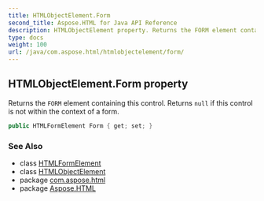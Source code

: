 ```yaml
---
title: HTMLObjectElement.Form
second_title: Aspose.HTML for Java API Reference
description: HTMLObjectElement property. Returns the FORM element containing this control. Returns null if this control is not within the context of a form
type: docs
weight: 100
url: /java/com.aspose.html/htmlobjectelement/form/
---
```

## HTMLObjectElement.Form property

Returns the `FORM` element containing this control. Returns `null` if this control is not within the context of a form.

```java
public HTMLFormElement Form { get; set; }
```

### See Also

* class [HTMLFormElement](../../htmlformelement/)
* class [HTMLObjectElement](../)
* package [com.aspose.html](../../../com.aspose.html/)
* package [Aspose.HTML](../../../)
